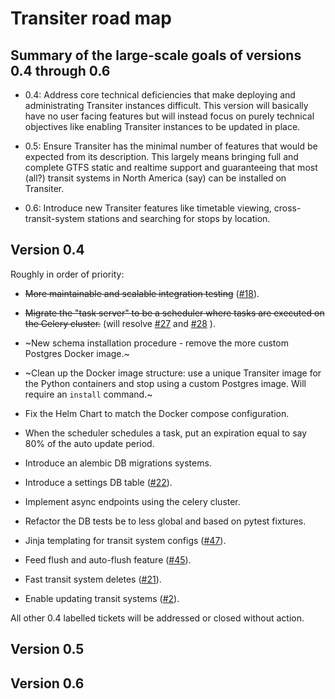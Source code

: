 
# Transiter road map

## Summary of the large-scale goals of versions 0.4 through 0.6

- 0.4: Address core technical deficiencies that make deploying
    and administrating Transiter instances difficult.
    This version will basically have no user facing features
    but will instead focus on purely technical objectives like enabling 
    Transiter instances
    to be updated in place.
    
- 0.5: Ensure Transiter has the minimal number of features
    that would be expected from its description. This largely means
    bringing full and complete GTFS static and realtime support and
    guaranteeing that most (all?) transit systems in North America (say) 
    can be installed on Transiter.

- 0.6: Introduce new Transiter features like timetable viewing,
    cross-transit-system stations and searching for stops by location.

## Version 0.4

Roughly in order of priority:

- ~~More maintainable and scalable integration testing~~
    ([#18](https://github.com/jamespfennell/transiter/issues/18)).


- ~~Migrate the "task server" to be a scheduler where tasks are
    executed on the Celery cluster.~~
    (will resolve
    [#27](https://github.com/jamespfennell/transiter/issues/27) and
    [#28](https://github.com/jamespfennell/transiter/issues/28)
    ).

- ~New schema installation procedure - remove the more custom Postgres Docker image.~

- ~Clean up the Docker image structure: 
    use a unique Transiter image for the Python containers
    and stop using a custom Postgres image.
    Will require an `install` command.~
    
- Fix the Helm Chart to match the Docker compose configuration.

- When the scheduler schedules a task, put an expiration equal to say 80%
    of the auto update period.

- Introduce an alembic DB migrations systems.
    
- Introduce a settings DB table
    ([#22](https://github.com/jamespfennell/transiter/issues/22)).

- Implement async endpoints using the celery cluster.

- Refactor the DB tests be to less global and based on pytest fixtures.

- Jinja templating for transit system configs
    ([#47](https://github.com/jamespfennell/transiter/issues/47)).

- Feed flush and auto-flush feature
    ([#45](https://github.com/jamespfennell/transiter/issues/45)).

- Fast transit system deletes
    ([#21](https://github.com/jamespfennell/transiter/issues/21)).

- Enable updating transit systems
    ([#2](https://github.com/jamespfennell/transiter/issues/2)).


All other 0.4 labelled tickets will be addressed or closed without action.

## Version 0.5

## Version 0.6
